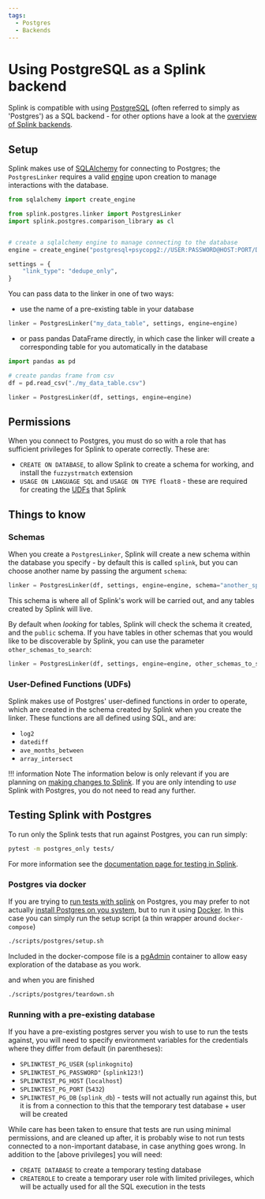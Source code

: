 ```yaml
---
tags:
  - Postgres
  - Backends
---
```


# Using PostgreSQL as a Splink backend

Splink is compatible with using [PostgreSQL](https://www.postgresql.org/) (often referred to simply as 'Postgres') as a SQL backend - for other options have a look at the [overview of Splink backends](./backends.md).

## Setup

Splink makes use of [SQLAlchemy](https://www.sqlalchemy.org/) for connecting to Postgres; the `PostgresLinker` requires a valid [engine](https://docs.sqlalchemy.org/en/20/core/connections.html) upon creation to manage interactions with the database.

```py
from sqlalchemy import create_engine

from splink.postgres.linker import PostgresLinker
import splink.postgres.comparison_library as cl


# create a sqlalchemy engine to manage connecting to the database
engine = create_engine("postgresql+psycopg2://USER:PASSWORD@HOST:PORT/DB_NAME")

settings = {
    "link_type": "dedupe_only",
}
```

You can pass data to the linker in one of two ways:

* use the name of a pre-existing table in your database
```py
linker = PostgresLinker("my_data_table", settings, engine=engine)
```

* or pass pandas DataFrame directly, in which case the linker will create a corresponding table for you automatically in the database
```py
import pandas as pd

# create pandas frame from csv
df = pd.read_csv("./my_data_table.csv")

linker = PostgresLinker(df, settings, engine=engine)
```

## Permissions

When you connect to Postgres, you must do so with a role that has sufficient privileges for Splink to operate correctly. These are:

* `CREATE ON DATABASE`, to allow Splink to create a schema for working, and install the `fuzzystrmatch` extension
* `USAGE ON LANGUAGE SQL` and `USAGE ON TYPE float8` - these are required for creating the [UDFs](TODO) that Splink

## Things to know

### Schemas

When you create a `PostgresLinker`, Splink will create a new schema within the database you specify - by default this is called `splink`, but you can choose another name by passing the argument `schema`:
```py
linker = PostgresLinker(df, settings, engine=engine, schema="another_splink_schema")
```
This schema is where all of Splink's work will be carried out, and any tables created by Splink will live.

By default when _looking_ for tables, Splink will check the schema it created, and the `public` schema. If you have tables in other schemas that you would like to be discoverable by Splink, you can use the parameter `other_schemas_to_search`:
```py
linker = PostgresLinker(df, settings, engine=engine, other_schemas_to_search=["my_data_schema_1", "my_data_schema_2"])
```

### User-Defined Functions (UDFs)

Splink makes use of Postgres' user-defined functions in order to operate, which are created in the schema created by Splink when you create the linker. These functions are all defined using SQL, and are:

* `log2`
* `datediff`
* `ave_months_between`
* `array_intersect`

!!! information Note
    The information below is only relevant if you are planning on [making changes to Splink](). If you are only intending to _use_ Splink with Postgres, you do not need to read any further.

## Testing Splink with Postgres

To run only the Splink tests that run against Postgres, you can run simply:
```bash
pytest -m postgres_only tests/
```
For more information see the [documentation page for testing in Splink](../dev_guides/changing_splink/testing.html#running-tests-for-specific-backends-or-backend-groups).


### Postgres via docker

If you are trying to [run tests with splink](TODO) on Postgres, you may prefer to not actually [install Postgres on you system](https://www.postgresql.org/download/), but to run it using [Docker](TODO).
In this case you can simply run the setup script (a thin wrapper around `docker-compose`)
```bash
./scripts/postgres/setup.sh
```
Included in the docker-compose file is a [pgAdmin](https://www.pgadmin.org/) container to allow easy exploration of the database as you work.

and when you are finished
```bash
./scripts/postgres/teardown.sh
```


### Running with a pre-existing database

If you have a pre-existing postgres server you wish to use to run the tests against, you will need to specify environment variables for the credentials where they differ from default (in parentheses):

* `SPLINKTEST_PG_USER` (`splinkognito`)
* `SPLINKTEST_PG_PASSWORD"` (`splink123!`)
* `SPLINKTEST_PG_HOST` (`localhost`)
* `SPLINKTEST_PG_PORT` (`5432`)
* `SPLINKTEST_PG_DB` (`splink_db`) - tests will not actually run against this, but it is from a connection to this that the temporary test database + user will be created

While care has been taken to ensure that tests are run using minimal permissions, and are cleaned up after, it is probably wise to not run tests connected to a non-important database, in case anything goes wrong.
In addition to the [above privileges] you will need:

* `CREATE DATABASE` to create a temporary testing database
* `CREATEROLE` to create a temporary user role with limited privileges, which will be actually used for all the SQL execution in the tests
